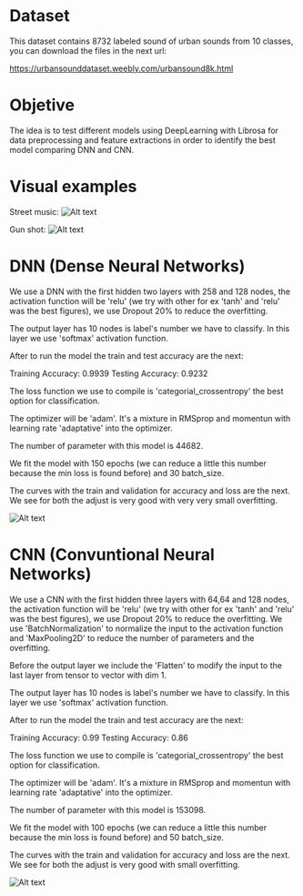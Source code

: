 # Dataset

This dataset contains 8732 labeled sound of urban sounds from 10 classes, you can download the files in the next url:

https://urbansounddataset.weebly.com/urbansound8k.html

# Objetive

The idea is to test different models using DeepLearning with Librosa for data preprocessing and feature extractions in order to identify the best model comparing DNN and CNN.

# Visual examples

Street music:
![Alt text](https://github.com/MLP5/DeepLearning-Urbansound/blob/main/Street_music.png)

Gun shot:
![Alt text](https://github.com/MLP5/DeepLearning-Urbansound/blob/main/Gun_shot.png)

# DNN (Dense Neural Networks)

We use a DNN with the first hidden two layers with 258 and 128 nodes, the activation function will be 'relu' (we try with other for ex 'tanh' and 'relu' was the best figures), we use Dropout 20% to reduce the overfitting. 

The output layer has 10 nodes is label's number we have to classify. In this layer we use 'softmax' activation function.

After to run the model the train and test accuracy are the next:

Training Accuracy:  0.9939
Testing Accuracy:  0.9232

The loss function we use to compile is 'categorial_crossentropy' the best option for classification.

The optimizer will be 'adam'. It's a mixture in RMSprop and momentun with learning rate 'adaptative' into the optimizer.

The number of parameter with this model is 44682.

We fit the model with 150 epochs (we can reduce a little this number because the min loss is found before) and 30 batch_size.

The curves with the train and validation for accuracy and loss are the next. We see for both the adjust is very good with very very small overfitting.

![Alt text](https://github.com/MLP5/DeepLearning-Urbansound/blob/main/DNN.png)

# CNN (Convuntional Neural Networks)

We use a CNN with the first hidden three layers with 64,64 and 128 nodes, the activation function will be 'relu' (we try with other for ex 'tanh' and 'relu' was the best figures), we use Dropout 20% to reduce the overfitting. We use 'BatchNormalization' to normalize the input to the activation function and 'MaxPooling2D' to reduce the number of parameters and the overfitting.

Before the output layer we include the 'Flatten' to modify the input to the last layer from tensor to vector with dim 1.

The output layer has 10 nodes is label's number we have to classify. In this layer we use 'softmax' activation function.

After to run the model the train and test accuracy are the next:

Training Accuracy:  0.99
Testing Accuracy:  0.86

The loss function we use to compile is 'categorial_crossentropy' the best option for classification.

The optimizer will be 'adam'. It's a mixture in RMSprop and momentun with learning rate 'adaptative' into the optimizer.

The number of parameter with this model is 153098.

We fit the model with 100 epochs (we can reduce a little this number because the min loss is found before) and 50 batch_size.

The curves with the train and validation for accuracy and loss are the next. We see for both the adjust is very good with small overfitting.

![Alt text](https://github.com/MLP5/DeepLearning-Urbansound/blob/main/CNN.png)
